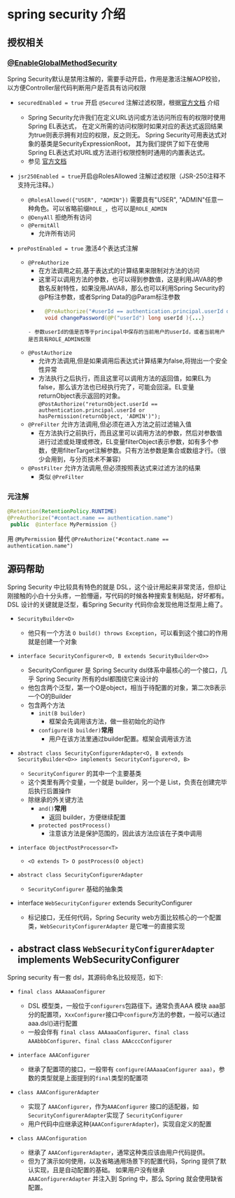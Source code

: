 # spring security 介绍

## 授权相关
### [@EnableGlobalMethodSecurity](https://docs.spring.io/spring-security/site/docs/5.2.2.BUILD-SNAPSHOT/reference/htmlsingle/#enableglobalmethodsecurity)

Spring Security默认是禁用注解的，需要手动开启，作用是激活注解AOP校验，以方便Controller层代码判断用户是否具有访问权限 

- `securedEnabled = true` 开启 `@Secured` 注解过滤权限，根据[官方文档](https://docs.spring.io/spring-security/site/docs/5.2.2.BUILD-SNAPSHOT/reference/htmlsingle/#el-access) 介绍
    - Spring Security允许我们在定义URL访问或方法访问所应有的权限时使用Spring EL表达式，
    在定义所需的访问权限时如果对应的表达式返回结果为true则表示拥有对应的权限，反之则无。
    Spring Security可用表达式对象的基类是SecurityExpressionRoot，
    其为我们提供了如下在使用Spring EL表达式对URL或方法进行权限控制时通用的内置表达式。
    - 参见 [官方文档](https://docs.spring.io/spring-security/site/docs/5.2.2.BUILD-SNAPSHOT/reference/htmlsingle/#el-access)

- `jsr250Enabled = true`开启@RolesAllowed 注解过滤权限（JSR-250注释不支持元注释。）
    - `@RolesAllowed({"USER", "ADMIN"})`
        需要具有"USER", "ADMIN"任意一种角色。可以省略前缀`ROLE_`，也可以是`ROLE_ADMIN`
    - `@DenyAll` 
            拒绝所有访问    
    - `@PermitAll`
        - 允许所有访问    

- `prePostEnabled = true` 激活4个表达式注解

    - `@PreAuthorize`
        - 在方法调用之前,基于表达式的计算结果来限制对方法的访问
        - 这里可以调用方法的参数，也可以得到参数值，这是利用JAVA8的参数名反射特性，如果没用JAVA8，那么也可以利用Spring Security的@P标注参数，或者Spring Data的@Param标注参数
        - ```java
            @PreAuthorize("#userId == authentication.principal.userId or hasAuthority(‘ADMIN’)")
            void changePassword(@P("userId") long userId ){...}
         ```
        - 参数userId的值是否等于principal中保存的当前用户的userId，或者当前用户是否具有ROLE_ADMIN权限
         
    - `@PostAuthorize`
        - 允许方法调用,但是如果调用后表达式计算结果为false,将抛出一个安全性异常
        - 方法执行之后执行，而且这里可以调用方法的返回值，如果EL为false，那么该方法也已经执行完了，可能会回滚。EL变量returnObject表示返回的对象。
          `@PostAuthorize("returnObject.userId == authentication.principal.userId or hasPermission(returnObject, 'ADMIN')");`
    - `@PreFilter` 允许方法调用,但必须在进入方法之前过滤输入值
        - 在方法执行之前执行，而且这里可以调用方法的参数，然后对参数值进行过滤或处理或修改，EL变量filterObject表示参数，如有多个参数，使用filterTarget注解参数。只有方法参数是集合或数组才行。（很少会用到，与分页技术不兼容）
    - `@PostFilter` 允许方法调用,但必须按照表达式来过滤方法的结果
        - 类似 `@PreFilter`

### 元注解
```java
@Retention(RetentionPolicy.RUNTIME)
@PreAuthorize("#contact.name == authentication.name")
 public  @interface MyPermission {}
``` 
用 `@MyPermission` 替代 `@PreAuthorize("#contact.name == authentication.name")`

## 源码帮助

Spring Security 中比较具有特色的就是 DSL，这个设计用起来非常灵活，但却让刚接触的小白十分头疼，一脸懵逼，写代码的时候各种搜索复制粘贴，好坏都有。DSL 设计的关键就是泛型，看Spring Security 代码你会发现他用泛型用上瘾了。

- `SecurityBuilder<O>`
	- 他只有一个方法 `O build() throws Exception`，可以看到这个接口的作用就是创建一个对象

- `interface SecurityConfigurer<O, B extends SecurityBuilder<O>>`
    - SecurityConfigurer 是 Spring Security dsl体系中最核心的一个接口，几乎 Spring Security 所有的dsl都围绕它来设计的
	- 他包含两个泛型，第一个O是object，相当于待配置的对象，第二次B表示一个O的Builder
	- 包含两个方法
		- `init(B builder)`
			- 框架会先调用该方法，做一些初始化的动作
		- `configure(B builder)`**常用**
			- 用户在该方法里通过builder配置。框架会调用该方法
	
- 	`abstract class SecurityConfigurerAdapter<O, B extends SecurityBuilder<O>> implements SecurityConfigurer<O, B>`
	- `SecurityConfigurer` 的其中一个主要基类
	- 这个类里有两个变量，一个就是 builder，另一个是 List<ObjectPostProcessor>，负责在创建完毕后执行后置操作
	- 除继承的外关键方法
		- `and()`**常用**
			- 返回 builder，方便继续配置
		- `protected postProcess()`	
			- 注意该方法是保护范围的，因此该方法应该在子类中调用
			
			

	
- `interface ObjectPostProcessor<T>`
	- `<O extends T> O postProcess(O object)`


- `abstract class SecurityConfigurerAdapter`
	- `SecurityConfigurer` 基础的抽象类
	
- interface `WebSecurityConfigurer` extends SecurityConfigurer
    - 标记接口，无任何代码，Spring Security web方面比较核心的一个配置类，`WebSecurityConfigurerAdapter` 是它唯一的直接实现
    
- abstract class `WebSecurityConfigurerAdapter` implements WebSecurityConfigurer<WebSecurity>
    - 

    
Spring security 有一套 dsl，其源码命名比较规范，如下:

- `final class AAAaaaConfigurer`
    - DSL 模型类，一般位于`configurers`包路径下。通常负责AAA 模块 aaa部分的配置项，`XxxConfigurer`接口中`configure`方法的参数，一般可以通过 aaa.dsl()进行配置
    - 一般会伴有 `final class AAAaaaConfigurer`、`final class AAAbbbConfigurer`、`final class AAAcccConfigurer`
    
- `interface AAAConfigurer`
    - 继承了配置项的接口，一般带有 `configure(AAAaaaConfigurer aaa)`，参数的类型就是上面提到的`final`类型的配置项
    
- `class AAAConfigurerAdapter`
    - 实现了 `AAAConfigurer`，作为`AAAConfigurer` 接口的适配器，如`SecurityConfigurerAdapter`实现了 `SecurityConfigurer`
    - 用户代码中应继承这种(`AAAConfigurerAdapter`)，实现自定义的配置

- `class AAAConfiguration`
    - 继承了 `AAAConfigurerAdapter`，通常这种类应该由用户代码提供。
    - 但为了演示如何使用，以及省略通用场景下的配置代码，Spring 提供了默认实现，且是自动配置的基础。
        如果用户没有继承 `AAAConfigurerAdapter` 并注入到 Spring 中，那么 Spring 就会使用缺省配置。
